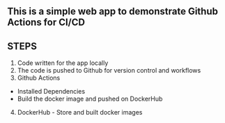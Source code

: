 ## This is a simple web app to demonstrate Github Actions for CI/CD

## STEPS

1. Code written for the app locally
2. The code is pushed to Github for version control and workflows
3. Github Actions
- Installed Dependencies
- Build the docker image and pushed on DockerHub

4. DockerHub - Store and built docker images
